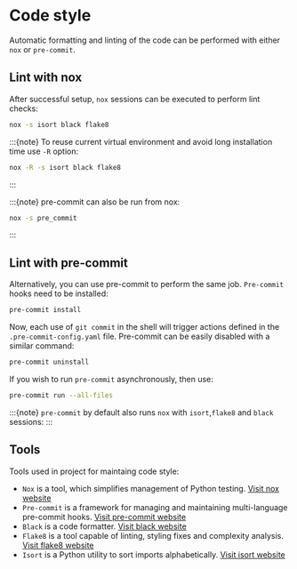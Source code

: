 # Code style

Automatic formatting and linting of the code can be performed with either `nox` or `pre-commit`.

## Lint with nox

After successful setup, `nox` sessions can be executed to perform lint checks:

```bash
nox -s isort black flake8
```

:::{note}
To reuse current virtual environment and avoid long installation time use `-R` option:

```bash
nox -R -s isort black flake8
```
:::

:::{note}
pre-commit can also be run from nox:

```bash
nox -s pre_commit
```
:::
## Lint with pre-commit

Alternatively, you can use pre-commit to perform the same job.
`Pre-commit` hooks need to be installed:

```bash
pre-commit install
```

Now, each use of `git commit` in the shell will trigger actions defined in the `.pre-commit-config.yaml` file.
Pre-commit can be easily disabled with a similar command:

```bash
pre-commit uninstall
```

If you wish to run `pre-commit` asynchronously, then use:

```bash
pre-commit run --all-files
```

:::{note}
`pre-commit` by default also runs `nox` with `isort`,`flake8` and `black` sessions:
:::

## Tools

Tools used in project for maintaing code style:
* `Nox` is a tool, which simplifies management of Python testing.
[Visit nox website](https://nox.thea.codes/en/stable/)
* `Pre-commit` is a framework for managing and maintaining multi-language pre-commit hooks.
[Visit pre-commit website](https://pre-commit.com/)
* `Black` is a code formatter.
[Visit black website](https://black.readthedocs.io/en/stable/)
* `Flake8` is a tool capable of linting, styling fixes and complexity analysis.
[Visit flake8 website](https://flake8.pycqa.org/en/latest/)
* `Isort` is a Python utility to sort imports alphabetically.
[Visit isort website](https://pycqa.github.io/isort/)
